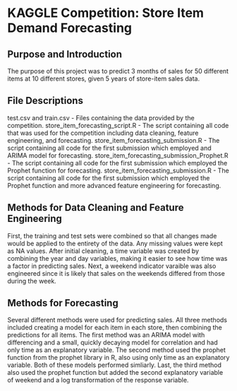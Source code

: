 # KAGGLE Competition: Store Item Demand Forecasting

## Purpose and Introduction
The purpose of this project was to predict 3 months of sales for 50 different items at 10 different stores, given 5 years of store-item sales data.

## File Descriptions
test.csv and train.csv - Files containing the data provided by the competition.
store_item_forecasting_script.R - The script containing all code that was used for the competition including data cleaning, feature engineering, and forecasting.
store_item_forecasting_submission.R - The script containing all code for the first submission which employed and ARIMA model for forecasting.
store_item_forecasting_submission_Prophet.R - The script containing all code for the first submission which employed the Prophet function for forecasting.
store_item_forecasting_submission.R - The script containing all code for the first submission which employed the Prophet function and more advanced feature engineering for forecasting.

## Methods for Data Cleaning and Feature Engineering
First, the training and test sets were combined so that all changes made would be applied to the entirety of the data. Any missing values were kept as NA values. After initial cleaning, a time variable was created by combining the year and day variables, making it easier to see how time was a factor in predicting sales. Next, a weekend indicator varaible was also engineered since it is likely that sales on the weekends differed from those during the week.

## Methods for Forecasting
Several different methods were used for predicting sales. All three methods included creating a model for each item in each store, then combining the predictions for all items. The first method was an ARIMA model with differencing and a small, quickly decaying model for correlation and had only time as an explanatory variable. The second method used the prophet function from the prophet library in R, also using only time as an explanatory variable. Both of these models performed simliarly. Last, the third method also used the prophet function but added the second explanatory variable of weekend and a log transformation of the response variable.
